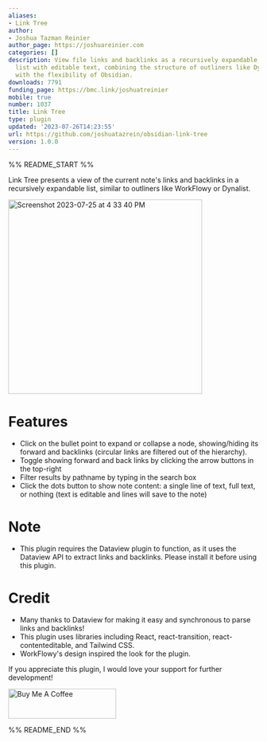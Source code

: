```yaml
---
aliases:
- Link Tree
author:
- Joshua Tazman Reinier
author_page: https://joshuareinier.com
categories: []
description: View file links and backlinks as a recursively expandable, filterable
  list with editable text, combining the structure of outliners like Dynalist & WorkFlowy
  with the flexibility of Obsidian.
downloads: 7791
funding_page: https://bmc.link/joshuatreinier
mobile: true
number: 1037
title: Link Tree
type: plugin
updated: '2023-07-26T14:23:55'
url: https://github.com/joshuatazrein/obsidian-link-tree
version: 1.0.0
---
```


%% README_START %%

Link Tree presents a view of the current note's links and backlinks in a recursively expandable list, similar to outliners like WorkFlowy or Dynalist. 

<img width="390" alt="Screenshot 2023-07-25 at 4 33 40 PM" src="https://github.com/joshuatazrein/obsidian-link-tree/assets/84872947/d9cc31e2-edc5-4f94-bfc7-a79a699d6151">

# Features
- Click on the bullet point to expand or collapse a node, showing/hiding its forward and backlinks (circular links are filtered out of the hierarchy).
- Toggle showing forward and back links by clicking the arrow buttons in the top-right
- Filter results by pathname by typing in the search box
- Click the dots button to show note content: a single line of text, full text, or nothing (text is editable and lines will save to the note)

# Note
- This plugin requires the Dataview plugin to function, as it uses the Dataview API to extract links and backlinks. Please install it before using this plugin.

# Credit
- Many thanks to Dataview for making it easy and synchronous to parse links and backlinks!
- This plugin uses libraries including React, react-transition, react-contenteditable, and Tailwind CSS.
- WorkFlowy's design inspired the look for the plugin.

If you appreciate this plugin, I would love your support for further development!

<a href="https://www.buymeacoffee.com/joshuatreinier" target="_blank"><img src="https://cdn.buymeacoffee.com/buttons/v2/default-blue.png" alt="Buy Me A Coffee" style="height: 60px !important;width: 217px !important;" ></a>



%% README_END %%